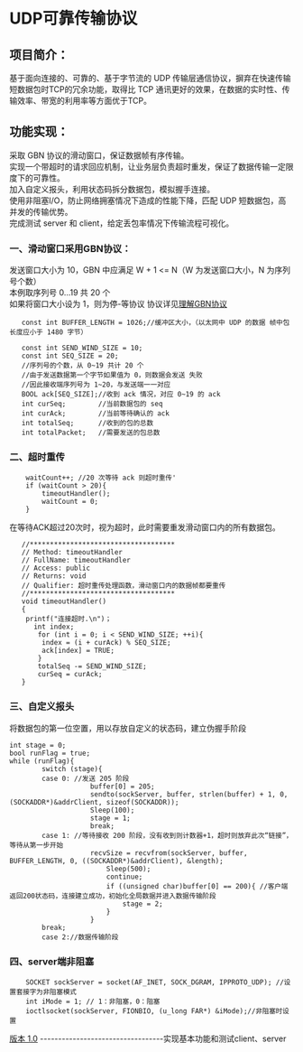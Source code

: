 # UDP可靠传输协议
## 项目简介：
基于面向连接的、可靠的、基于字节流的 UDP 传输层通信协议，摒弃在快速传输短数据包时TCP的冗余功能，取得比 TCP 通讯更好的效果，在数据的实时性、传输效率、带宽的利用率等方面优于TCP。
## 功能实现：
   采取 GBN 协议的滑动窗口，保证数据帧有序传输。  
   实现一个带超时的请求回应机制，让业务层负责超时重发，保证了数据传输一定限度下的可靠性。  
   加入自定义报头，利用状态码拆分数据包，模拟握手连接。  
   使用非阻塞I/O，防止网络拥塞情况下造成的性能下降，匹配 UDP 短数据包，高并发的传输优势。  
   完成测试 server 和 client，给定丢包率情况下传输流程可视化。  

### 一、滑动窗口采用GBN协议：  
发送窗口大小为 10，GBN 中应满足 W + 1 <= N（W 为发送窗口大小，N 为序列号个数）  
本例取序列号 0...19 共 20 个   
如果将窗口大小设为 1，则为停-等协议
协议详见[理解GBN协议](https://blog.csdn.net/do_best_/article/details/79771841)
```
   const int BUFFER_LENGTH = 1026;//缓冲区大小，（以太网中 UDP 的数据 帧中包长度应小于 1480 字节） 
   
   const int SEND_WIND_SIZE = 10;
   const int SEQ_SIZE = 20;
   //序列号的个数，从 0~19 共计 20 个
   //由于发送数据第一个字节如果值为 0，则数据会发送 失败
   //因此接收端序列号为 1~20，与发送端一一对应 
   BOOL ack[SEQ_SIZE];//收到 ack 情况，对应 0~19 的 ack
   int curSeq;        //当前数据包的 seq
   int curAck;        //当前等待确认的 ack
   int totalSeq;      //收到的包的总数
   int totalPacket;   //需要发送的包总数
```  

### 二、超时重传  
```
	waitCount++; //20 次等待 ack 则超时重传'
	if (waitCount > 20){
		timeoutHandler();
		waitCount = 0;
	}
```
在等待ACK超过20次时，视为超时，此时需要重发滑动窗口内的所有数据包。
```
   //************************************ 
   // Method: timeoutHandler 
   // FullName: timeoutHandler 
   // Access: public 
   // Returns: void 
   // Qualifier: 超时重传处理函数，滑动窗口内的数据帧都要重传 
   //************************************ 
   void timeoutHandler()
   {
   	printf("连接超时.\n")；
      int index;
	   for (int i = 0; i < SEND_WIND_SIZE; ++i){
	   	index = (i + curAck) % SEQ_SIZE;
	   	ack[index] = TRUE;
	   }
	   totalSeq -= SEND_WIND_SIZE;
	   curSeq = curAck;
   }  
```

### 三、自定义报头  
将数据包的第一位空置，用以存放自定义的状态码，建立伪握手阶段
```
int stage = 0;
bool runFlag = true;
while (runFlag){
		switch (stage){
		case 0: //发送 205 阶段
					buffer[0] = 205;
					sendto(sockServer, buffer, strlen(buffer) + 1, 0, (SOCKADDR*)&addrClient, sizeof(SOCKADDR));
					Sleep(100);
					stage = 1;
					break;
		case 1: //等待接收 200 阶段，没有收到则计数器+1，超时则放弃此次“链接”，等待从第一步开始
					recvSize = recvfrom(sockServer, buffer, BUFFER_LENGTH, 0, ((SOCKADDR*)&addrClient), &length);
						Sleep(500);
						continue;
						if ((unsigned char)buffer[0] == 200){ //客户端返回200状态码，连接建立成功，初始化全局数据并进入数据传输阶段
							stage = 2;
						}
					}
		break;
		case 2://数据传输阶段
```

### 四、server端非阻塞
```
	SOCKET sockServer = socket(AF_INET, SOCK_DGRAM, IPPROTO_UDP); //设置套接字为非阻塞模式
	int iMode = 1; // 1：非阻塞，0：阻塞
	ioctlsocket(sockServer, FIONBIO, (u_long FAR*) &iMode);//非阻塞时设置
```




[版本 1.0](https://github.com/QY399/Reliable-UDP-transport-protocol/tree/master/UDP_1.0)
----------------------------------实现基本功能和测试client、server
